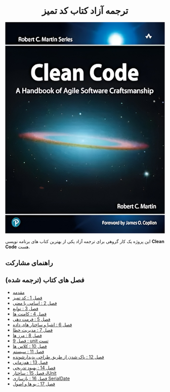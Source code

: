
<h1 align="center"> ترجمه آزاد کتاب کد تمیز</h1>

<p align="center">
  <img src="assets/image/Cover/Cover.webp"/>
</p>

این پروژه یک کار گروهی برای ترجمه آزاد یکی از بهترین کتاب های برنامه نویسی **Clean Code** هست.

## راهنمای مشارکت

## فصل های کتاب (ترجمه شده)

* [مقدمه](Book/00_Introduction/Introduction.md)
* [فصل 1 : کد تمیز](Book/01_Clean_Code/Clean_Code.md)
* [فصل 2 : اسامی با معنی](Book/02_Meaningful_Names/Meaningful_Names.md)
* [فصل 3 : توابع](Book/03_Functions/3_Functions.md)
* [فصل 4 : کامنت ها](Book/04_Comments/4_Comments.md)
* [فصل 5 : فرمت دهی](Book/05_Formatting/5_Formatting.md)
* [فصل 6 : اشیا و ساختار های داده](Book/06_Objects_And_Data_Structures/Objects_And_Data_Structures.md)
* [فصل 7 : مدیریت خطا](Book/07_Error_Handling/Error_Handling.md)
* [فصل 8 : مرز ها](Book/08_Boundaries/Boundaries.md)
* [فصل 9 : unit تست](Book/09_Unit_Tests/Unit_Tests.md)
* [فصل 10 : کلاس ها](Book/10_Classes/Classes.md)
* [فصل 11 : سیستم](Book/11_Systems/Systems.md)
* [فصل 12 : پاک شدن از طریق طراحی پدیدار‌شونده](Book/12_Emergence/Emergence.md)
* [فصل 13 : هم‌زمانی](Book/13_Concurrency/Concurrency.md)
* [فصل 14 : بهبود تدریجی](Book/14_Successive_Refinement/Successive_Refinement.md)
* [فصل 15 : ساختار JUnit](Book/15_JUnit_Internals/JUnit_Internals.md)
* [فصل 16 : بازسازی SerialDate](Book/16_Refactoring_SerialDate/Refactoring_SerialDate.md)
* [فصل 17 : بو ها و اصول](Book/17_Smells_And_Heuristics/Smells_And_Heuristics.md)

